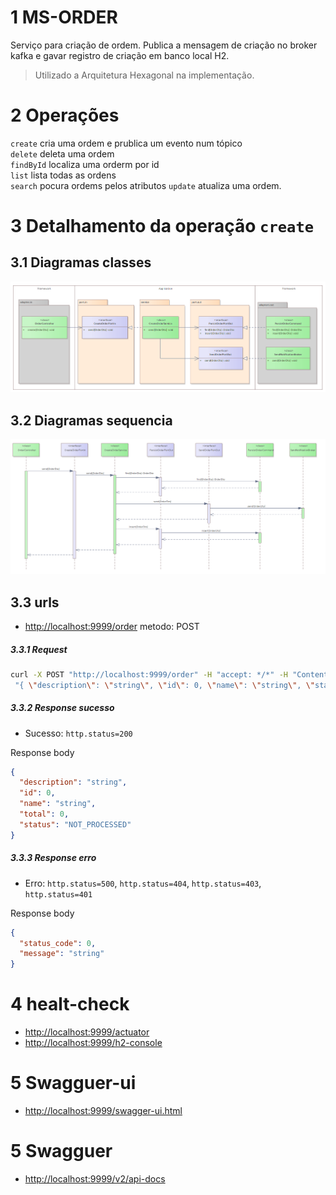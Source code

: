 # 1 MS-ORDER  
Serviço para criação de ordem. Publica a mensagem de criação no broker kafka e gavar registro de criação em banco local H2.  
> Utilizado a Arquitetura Hexagonal na implementação.  

# 2 Operações   
`create` cria uma ordem e prublica um evento num tópico  
`delete` deleta uma ordem  
`findById` localiza uma orderm por id  
`list` lista todas as ordens  
`search` pocura ordems pelos atributos
`update` atualiza uma ordem.  

# 3 Detalhamento da operação `create`
## 3.1 Diagramas classes  
![nome](src/main/resources/img/class1.png)  


## 3.2 Diagramas sequencia  
![nome](src/main/resources/img/sequence1.png)  

## 3.3 urls
* [http://localhost:9999/order](http://localhost:9999/order)  metodo: POST
 
##### 3.3.1 Request 
```bash 
curl -X POST "http://localhost:9999/order" -H "accept: */*" -H "Content-Type: application/json" -d  
 "{ \"description\": \"string\", \"id\": 0, \"name\": \"string\", \"status\": \"NOT_PROCESSED\", \"total\": 0}" 
```

##### 3.3.2 Response sucesso
* Sucesso: `http.status=200`  
 
Response body  

```json  
{
  "description": "string",
  "id": 0,
  "name": "string",
  "total": 0,
  "status": "NOT_PROCESSED"
}
```

##### 3.3.3 Response erro
* Erro: `http.status=500`, `http.status=404`, `http.status=403`, `http.status=401` 
 
Response body  

```json  
{
  "status_code": 0,
  "message": "string"
}
```

# 4 healt-check  
* [http://localhost:9999/actuator](http://localhost:9999/actuator)  
* [http://localhost:9999/h2-console](http://localhost:9999/h2-console)  

# 5 Swagguer-ui  
* [http://localhost:9999/swagger-ui.html](http://localhost:9999/swagger-ui.html)  

# 5 Swagguer
* [http://localhost:9999/v2/api-docs](http://localhost:9999/v2/api-docs)  

 